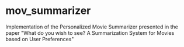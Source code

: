 # mov_summarizer
Implementation of the Personalized Movie Summarizer presented in the paper "What do you wish to see? A Summarization System for Movies based on User Preferences"
